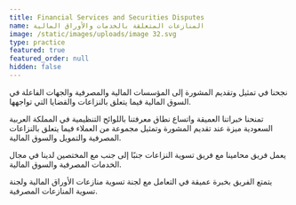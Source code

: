 ```yaml
---
title: Financial Services and Securities Disputes
name: المنازعات المتعلقة بالخدمات والأوراق المالية
image: /static/images/uploads/image 32.svg
type: practice
featured: true
featured_order: null
hidden: false
---
```

نجحنا في تمثيل وتقديم المشورة إلى المؤسسات المالية والمصرفية والجهات الفاعلة في السوق المالية فيما يتعلق بالنزاعات والقضايا التي تواجهها.

تمنحنا خبراتنا العميقة واتساع نطاق معرفتنا باللوائح التنظيمية في المملكة العربية السعودية ميزة عند تقديم المشورة وتمثيل مجموعة من العملاء فيما يتعلق بالنزاعات المصرفية والتمويل والسوق المالية.

يعمل فريق محامينا مع فريق تسوية النزاعات جنبًا إلى جنب مع المختصين لدينا في مجال الخدمات المصرفية والسوق المالية.

يتمتع الفريق بخبرة عميقة في التعامل مع لجنة تسوية منازعات الأوراق المالية ولجنة تسوية المنازعات المصرفية.
